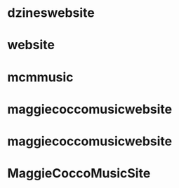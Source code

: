 # dzineswebsite
# website
# mcmmusic
# maggiecoccomusicwebsite
# maggiecoccomusicwebsite
# MaggieCoccoMusicSite
